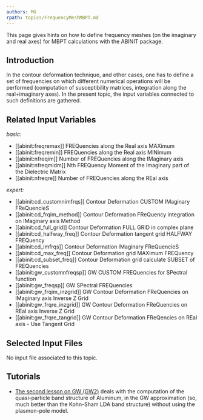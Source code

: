 ```yaml
---
authors: MG
rpath: topics/FrequencyMeshMBPT.md
---
```

<!--
This file is automatically generated by mksite.py. All changes will be lost.
Change the input yaml files or the python code
-->

This page gives hints on how to define frequency meshes (on the imaginary and real axes) for MBPT calculations with the ABINIT package.

## Introduction

In the contour deformation technique, and other cases, one has to define a set
of frequencies on which different numerical operations will be performed
(computation of susceptibility matrices, integration along the real+imaginary
axes). In the present topic, the input variables connected to such definitions
are gathered.



## Related Input Variables

*basic:*

- [[abinit:freqremax]]  FREQuencies along the Real axis MAXimum
- [[abinit:freqremin]]  FREQuencies along the Real axis MINimum
- [[abinit:nfreqim]]  Number of FREQuencies along the IMaginary axis
- [[abinit:nfreqmidm]]  Nth FREQuency Moment of the Imaginary part of the Dielectric Matrix
- [[abinit:nfreqre]]  Number of FREQuencies along the REal axis
 
*expert:*

- [[abinit:cd_customnimfrqs]]  Contour Deformation CUSTOM IMaginary FReQuencieS
- [[abinit:cd_frqim_method]]  Contour Deformation FReQuency integration on IMaginary axis Method
- [[abinit:cd_full_grid]]  Contour Deformation FULL GRID in complex plane
- [[abinit:cd_halfway_freq]]  Contour Deformation tangent grid HALFWAY FREQuency
- [[abinit:cd_imfrqs]]  Contour Deformation IMaginary FReQuencieS
- [[abinit:cd_max_freq]]  Contour Deformation grid MAXimum FREQuency
- [[abinit:cd_subset_freq]]  Contour Deformation grid calculate SUBSET of FREQuencies
- [[abinit:gw_customnfreqsp]]  GW CUSTOM FREQuencies for SPectral function
- [[abinit:gw_freqsp]]  GW SPectral FREQuencies
- [[abinit:gw_frqim_inzgrid]]  GW Contour Deformation FReQuencies on IMaginary axis Inverse Z Grid
- [[abinit:gw_frqre_inzgrid]]  GW Contour Deformation FReQuencies on REal axis Inverse Z Grid
- [[abinit:gw_frqre_tangrid]]  GW Contour Deformation FReQencies on REal axis - Use Tangent Grid
 

## Selected Input Files

No input file associated to this topic.

## Tutorials

* [The second lesson on GW (GW2)](../../tutorial/generated_files/lesson_gw2.html) deals with the computation of the quasi-particle band structure of Aluminum, in the GW approximation (so, much better than the Kohn-Sham LDA band structure) without using the plasmon-pole model. 

